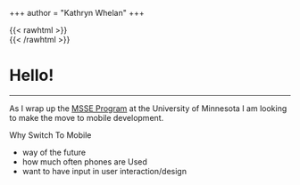 +++
author = "Kathryn Whelan"
+++

<!--
This file is left intentionally empty by default to be backward compatible with initial theme setup.

Although the theme has advanced a little bit and it now allows to specify the content on the main page (even if the list of posts/articles is not intended).
This can be:
- with the list of posts/articles (default: `mainSections = ["post"]) or
- without the list of posts/articles (by setting `mainSections = [""]`)


-->

{{< rawhtml >}}
<br />
{{< /rawhtml >}}
# Hello!
***

As I wrap up the [MSSE Program](https://cse.umn.edu/msse) at the University of Minnesota I am looking to make the move to mobile development. 

Why Switch To Mobile
+ way of the future
+ how much often phones are Used
+ want to have input in user interaction/design
